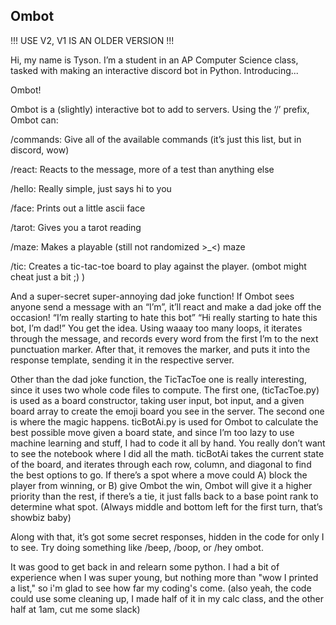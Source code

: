 ## Ombot

!!! USE V2, V1 IS AN OLDER VERSION !!!

Hi, my name is Tyson. I’m a student in an AP Computer Science class, tasked with making an interactive discord bot in Python. Introducing...

Ombot!

Ombot is a (slightly) interactive bot to add to servers. Using the ‘/’ prefix, Ombot can:

/commands: Give all of the available commands (it’s just this list, but in discord, wow)

/react: Reacts to the message, more of a test than anything else

/hello: Really simple, just says hi to you

/face: Prints out a little ascii face

/tarot: Gives you a tarot reading

/maze: Makes a playable (still not randomized >_<) maze

/tic: Creates a tic-tac-toe board to play against the player. (ombot might cheat just a bit ;) )

And a super-secret super-annoying dad joke function!
If Ombot sees anyone send a message with an “I’m”, it’ll react and make a dad joke off the occasion! “I’m really starting to hate this bot” “Hi really starting to hate this bot, I’m dad!”
You get the idea.
Using waaay too many loops, it iterates through the message, and records every word from the first I’m to the next punctuation marker. After that, it removes the marker, and puts it into the response template, sending it in the respective server.

Other than the dad joke function, the TicTacToe one is really interesting, since it uses two whole code files to compute. The first one, (ticTacToe.py) is used as a board constructor, taking user input, bot input, and a given board array to create the emoji board you see in the server. The second one is where the magic happens. ticBotAi.py is used for Ombot to calculate the best possible move given a board state, and since I’m too lazy to use machine learning and stuff, I had to code it all by hand.
You really don’t want to see the notebook where I did all the math.
ticBotAi takes the current state of the board, and iterates through each row, column, and diagonal to find the best options to go. If there’s a spot where a move could A) block the player from winning, or B) give Ombot the win, Ombot will give it a higher priority than the rest, if there’s a tie, it just falls back to a base point rank to determine what spot. (Always middle and bottom left for the first turn, that’s showbiz baby)

Along with that, it’s got some secret responses, hidden in the code for only I to see. Try doing something like /beep, /boop, or /hey ombot.

It was good to get back in and relearn some python. I had a bit of experience when I was super young, but nothing more than "wow I printed a list," so i'm glad to see how far my coding's come. 
(also yeah, the code could use some cleaning up, I made half of it in my calc class, and the other half at 1am, cut me some slack)
